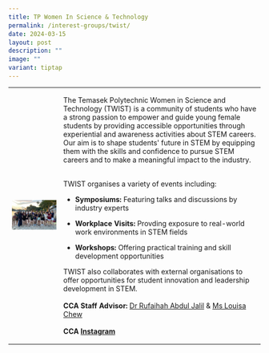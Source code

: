 ```yaml
---
title: TP Women In Science & Technology
permalink: /interest-groups/twist/
date: 2024-03-15
layout: post
description: ""
image: ""
variant: tiptap
---
```

<table style="minWidth: 50px">
<colgroup>
<col>
<col>
</colgroup>
<tbody>
<tr>
<td rowspan="1" colspan="1">
<div class="isomer-image-wrapper">
<img style="width: 100%" height="auto" width="100%" alt="" src="/images/Interest Groups/TP_Women_In_Science_and_Technology.jpg">
</div>
</td>
<td rowspan="1" colspan="1">
<p>The Temasek Polytechnic Women in Science and Technology (TWIST) is a community
of students who have a strong passion to empower and guide young female
students by providing accessible opportunities through experiential and
awareness activities about STEM careers. Our aim is to shape students'
future in STEM by equipping them with the skills and confidence to pursue
STEM careers and to make a meaningful impact to the industry.</p>
<p>
<br>TWIST organises a variety of events including:
<br>
</p>
<ul data-tight="true" class="tight">
<li>
<p><strong>Symposiums: </strong>Featuring talks and discussions by industry
experts</p>
</li>
<li>
<p><strong>Workplace Visits:</strong> Provding exposure to real-world work
environments in STEM fields</p>
</li>
<li>
<p><strong>Workshops: </strong>Offering practical training and skill development
opportunities</p>
</li>
</ul>
<p></p>
<p>TWIST also collaborates with external organisations to offer opportunities
for student innovation and leadership development in STEM.
<br>
<br><strong>CCA Staff Advisor:</strong>  <a href="mailto:Rufaihah_ABDUL_JALIL@tp.edu.sg" rel="noopener noreferrer nofollow" target="_blank">Dr Rufaihah Abdul Jalil</a> &amp;
<a href="mailto:Louisa_CHEW@tp.edu.sg" rel="noopener noreferrer nofollow" target="_blank">Ms Louisa Chew</a>
<br>
<br><strong>CCA <a href="https://www.instagram.com/tp.twist/" rel="noopener noreferrer nofollow" target="_blank">Instagram</a></strong>
</p>
</td>
</tr>
</tbody>
</table>
<p></p>